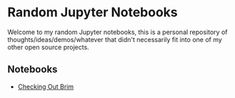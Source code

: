 # Random Jupyter Notebooks
Welcome to my random Jupyter notebooks, this is a personal repository of thoughts/ideas/demos/whatever that didn't necessarily fit into one of my other open source projects.


## Notebooks
- [Checking Out Brim](https://nbviewer.jupyter.org/github/brifordwylie/notebooks/blob/master/Checking_Out_Brim.ipynb)
